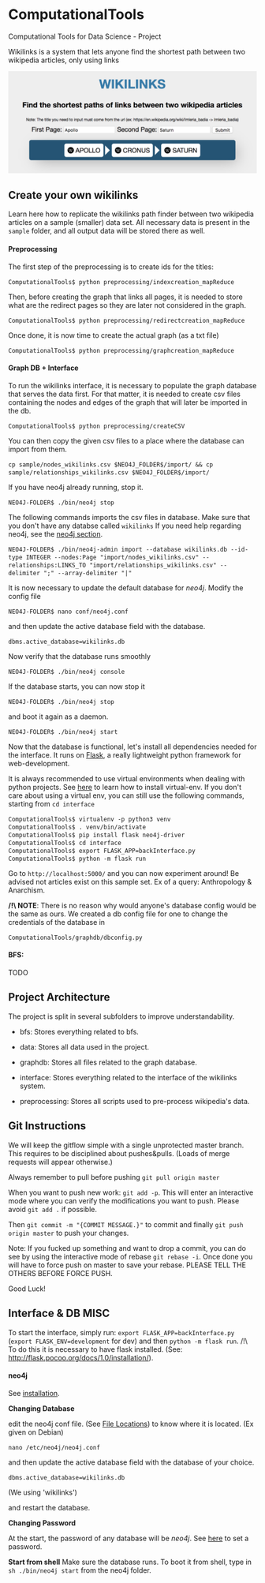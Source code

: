 # ComputationalTools

Computational Tools for Data Science - Project

Wikilinks is a system that lets anyone find the shortest path between two wikipedia articles, only using links

![Wikilinks Interface](https://github.com/EmilieTrouillard/ComputationalTools/blob/master/wikilinks.png)

## Create your own wikilinks

Learn here how to replicate the wikilinks path finder between two wikipedia articles on a sample (smaller) data set.
All necessary data is present in the ```sample``` folder, and all output data will be stored there as well.

#### Preprocessing

The first step of the preprocessing is to create ids for the titles:
```
ComputationalTools$ python preprocessing/indexcreation_mapReduce
```

Then, before creating the graph that links all pages, it is needed to store what are the redirect pages so they are later not considered in the graph.
```
ComputationalTools$ python preprocessing/redirectcreation_mapReduce
```

Once done, it is now time to create the actual graph (as a txt file)
```
ComputationalTools$ python preprocessing/graphcreation_mapReduce
```

#### Graph DB + Interface

To run the wikilinks interface, it is necessary to populate the graph database that serves the data first. For that matter, it is needed to create csv files containing the nodes and edges of the graph that will later be imported in the db.
```
ComputationalTools$ python preprocessing/createCSV
```

You can then copy the given csv files to a place where the database can import from them.
```
cp sample/nodes_wikilinks.csv $NEO4J_FOLDER$/import/ && cp sample/relationships_wikilinks.csv $NEO4J_FOLDER$/import/
```

If you have neo4j already running, stop it.
```
NEO4J-FOLDER$ ./bin/neo4j stop
```

The following commands imports the csv files in database. Make sure that you don't have any databse called ```wikilinks``` If you need help regarding neo4j, see the [neo4j section](#neo4j).
```
NEO4J-FOLDER$ ./bin/neo4j-admin import --database wikilinks.db --id-type INTEGER --nodes:Page "import/nodes_wikilinks.csv" --relationships:LINKS_TO "import/relationships_wikilinks.csv" --delimiter ";" --array-delimiter "|"
```

It is now necessary to update the default database for _neo4j_. Modify the config file
```
NEO4J-FOLDER$ nano conf/neo4j.conf
```

and then update the active database field with the database. 
```
dbms.active_database=wikilinks.db
```

Now verify that the database runs smoothly
```
NEO4J-FOLDER$ ./bin/neo4j console
```

If the database starts, you can now stop it 
```
NEO4J-FOLDER$ ./bin/neo4j stop
```

and boot it again as a daemon.
```
NEO4J-FOLDER$ ./bin/neo4j start
```

Now that the database is functional, let's install all dependencies needed for the interface. It runs on [Flask](http://flask.pocoo.org/docs/1.0/quickstart/), a really lightweight python framework for web-development. 

It is always recommended to use virtual environments when dealing with python projects. See [here](https://virtualenv.pypa.io/en/latest/installation/) to learn how to install virtual-env. If you don't care about using a virtual env, you can still use the following commands, starting from ```cd interface```

```
ComputationalTools$ virtualenv -p python3 venv
ComputationalTools$ . venv/bin/activate
ComputationalTools$ pip install flask neo4j-driver
ComputationalTools$ cd interface
ComputationalTools$ export FLASK_APP=backInterface.py
ComputationalTools$ python -m flask run
```

Go to ```http://localhost:5000/``` and you can now experiment around! Be advised not articles exist on this sample set. Ex of a query: Anthropology & Anarchism.


**/!\ NOTE**:
There is no reason why would anyone's database config would be the same as ours. We created a db config file for one to change the credentials of the database in 
```
ComputationalTools/graphdb/dbconfig.py
```

#### BFS:

TODO

## Project Architecture

The project is split in several subfolders to improve understandability.

* bfs: Stores everything related to bfs.

* data: Stores all data used in the project.

* graphdb: Stores all files related to the graph database.

* interface: Stores everything related to the interface of the wikilinks system.

* preprocessing: Stores all scripts used to pre-process wikipedia's data.


## Git Instructions

We will keep the gitflow simple with a single unprotected master branch. This requires to be disciplined about pushes&pulls. (Loads of merge requests will appear otherwise.)

Always remember to pull before pushing ```git pull origin master```

When you want to push new work: ```git add -p```. This will enter an interactive mode where you can verify the modifications you want to push. Please avoid ```git add .``` if possible. 

Then ```git commit -m "{COMMIT MESSAGE.}"``` to commit and finally ```git push origin master``` to push your changes. 

Note: If you fucked up something and want to drop a commit, you can do see by using the interactive mode of rebase ```git rebase -i```. Once done you will have to force push on master to save your rebase. PLEASE TELL THE OTHERS BEFORE FORCE PUSH.

Good Luck!

## Interface & DB MISC

To start the interface, simply run: ```export FLASK_APP=backInterface.py``` (```export FLASK_ENV=development``` for dev) and then ```python -m flask run```. /!\ To do this it is necessary to have flask installed. (See: http://flask.pocoo.org/docs/1.0/installation/).

#### neo4j

See [installation](https://neo4j.com/docs/operations-manual/current/installation/).

**Changing Database**

edit the neo4j conf file. (See [File Locations](https://neo4j.com/docs/operations-manual/current/configuration/file-locations/)) to know where it is located. (Ex given on Debian)
```
nano /etc/neo4j/neo4j.conf
```

and then update the active database field with the database of your choice. 
```
dbms.active_database=wikilinks.db
```

(We using 'wikilinks')

and restart the database.

**Changing Password**

At the start, the password of any database will be _neo4j_. See [here](https://neo4j.com/docs/operations-manual/current/configuration/set-initial-password/) to set a password.

**Start from shell**
Make sure the database runs. To boot it from shell, type in ```sh ./bin/neo4j start``` from the neo4j folder.
